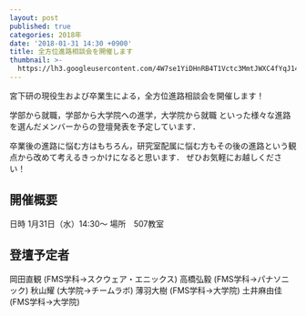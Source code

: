 ```yaml
---
layout: post
published: true
categories: 2018年
date: '2018-01-31 14:30 +0900'
title: 全方位進路相談会を開催します
thumbnail: >-
  https://lh3.googleusercontent.com/4W7se1YiDHnRB4T1Vctc3MmtJWXC4fYqJ14dj-dOB22c015G4bQ-lgf51kowSe3c8Wo0T2O6y_wsP6gNvq1lyhhljG3cH1pYVmSCV6uBIeEQzZKIF0dMiIFwd3beQpxAKOmFOsZVhpEgw4-kqsefchFK7R3XXDLZ7FsCRr44UNMwgCXak3NyIueaUgxTuoyHZVudilkVrK2YVa_xcngmdZlr0YucBgWVtLX6lOjEe3EihlNIFwi0zjAw7i15zAprz8iJOY9Nib2cDNHE_TuHADl9ylTCtp3ghKm7-j5UAJKbH37pp1dN98jwRDCue5xg2JCpyXV7OCtDiGthF7go1s7C-bKaFKvW1y5JZX_b6ZVjYlsERMmgfqescPAecbypVzf1gmxND9Na7t12n40S2p8ZqXO_pL3_x4DU-GQsqGhCY-nHlm6RPvT35-iozRXm0haRXirJUY4DN716PqHtbdwNfxkL46XD1xVB4-MffdzPMQjR6iGohECUG3ZwYdPkQE5esTON4gjha_LU4cH7do9005zBxAXR_nn4TlPJh2X-bf7iUKvftuPEeR9AIi2S8UDatANxJNwcj7sa_Rs7prpwvD_KBSnI5UirLP8VRPma621Clq2XIc5JWwrQxu6x16uFJ1xEDpmIUnEwKIkNKFFHw01mxLAd=w1280-h720-no?pageId=103824382426691254815
---
```

宮下研の現役生および卒業生による，全方位進路相談会を開催します！

学部から就職，学部から大学院への進学，大学院から就職
といった様々な進路を選んだメンバーからの登壇発表を予定しています．

卒業後の進路に悩む方はもちろん，研究室配属に悩む方もその後の進路という観点から改めて考えるきっかけになると思います．
ぜひお気軽にお越しください！

## 開催概要
日時	1月31日（水）14:30～
場所　507教室

## 登壇予定者
岡田直観 (FMS学科→スクウェア・エニックス)
高橋弘毅 (FMS学科→パナソニック)
秋山耀 (大学院→チームラボ)
薄羽大樹 (FMS学科→大学院)
土井麻由佳  (FMS学科→大学院)
